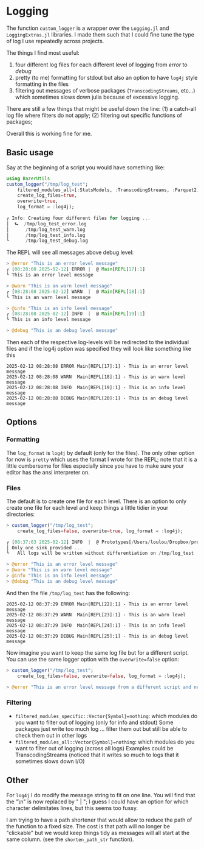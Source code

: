 # Logging

The function `custom_logger` is a wrapper over the `Logging.jl` and `LoggingExtras.jl` libraries.
I made them such that I could fine tune the type of log I use repeatedly across projects. 

The things I find most useful:

1. four different log files for each different level of logging from *error* to *debug*
2. pretty (to me) formatting for stdout but also an option to have `log4j` style formatting in the files
3. filtering out messages of verbose packages (`TranscodingStreams`, etc...) which sometimes slows down julia because of excessive logging.

There are still a few things that might be useful down the line:
(1) a catch-all log file where filters do not apply; (2) filtering out specific functions of packages; 

Overall this is working fine for me.

## Basic usage

Say at the beginning of a script you would have something like:
```julia
using BazerUtils
custom_logger("/tmp/log_test"; 
    filtered_modules_all=[:StatsModels, :TranscodingStreams, :Parquet2], 
    create_log_files=true, 
    overwrite=true, 
    log_format = :log4j);
  
┌ Info: Creating four different files for logging ...
│  ⮑  /tmp/log_test_error.log
│      /tmp/log_test_warn.log
│      /tmp/log_test_info.log
└      /tmp/log_test_debug.log
```

The REPL will see all messages above debug level:
```julia
> @error "This is an error level message"
┌ [08:28:08 2025-02-12] ERROR |  @ Main[REPL[17]:1]
└ This is an error level message

> @warn "This is an warn level message"
┌ [08:28:08 2025-02-12] WARN  |  @ Main[REPL[18]:1]
└ This is an warn level message

> @info "This is an info level message"
┌ [08:28:08 2025-02-12] INFO  |  @ Main[REPL[19]:1]
└ This is an info level message

> @debug "This is an debug level message"

```
Then each of the respective log-levels will be redirected to the individual files and if the log4j option was specified they will look like something like this
```log4j
2025-02-12 08:28:08 ERROR Main[REPL[17]:1] - This is an error level message
2025-02-12 08:28:08 WARN  Main[REPL[18]:1] - This is an warn level message
2025-02-12 08:28:08 INFO  Main[REPL[19]:1] - This is an info level message
2025-02-12 08:28:08 DEBUG Main[REPL[20]:1] - This is an debug level message
```


## Options

### Formatting

The `log_format` is `log4j` by default (only for the files). 
The only other option for now is `pretty` which uses the format I wrote for the REPL; note that it is a little cumbersome for files especially since you have to make sure your editor has the ansi interpreter on. 

### Files

The default is to create one file for each level. 
There is an option to only create one file for each level and keep things a little tidier in your directories:
```julia
> custom_logger("/tmp/log_test";  
    create_log_files=false, overwrite=true, log_format = :log4j);

┌ [08:37:03 2025-02-12] INFO  |  @ Prototypes[/Users/loulou/Dropbox/projects_code/julia_packages/Prototypes/src/CustomLogger.jl:44]
│ Only one sink provided ...
└   All logs will be written without differentiation on /tmp/log_test

> @error "This is an error level message" 
> @warn "This is an warn level message"
> @info "This is an info level message"
> @debug "This is an debug level message"
```

And then the file `/tmp/log_test` has the following:
```log4j
2025-02-12 08:37:29 ERROR Main[REPL[22]:1] - This is an error level message
2025-02-12 08:37:29 WARN  Main[REPL[23]:1] - This is an warn level message
2025-02-12 08:37:29 INFO  Main[REPL[24]:1] - This is an info level message
2025-02-12 08:37:29 DEBUG Main[REPL[25]:1] - This is an debug level message
```

Now imagine you want to keep the same log file but for a different script. 
You can use the same logger option with the `overwrite=false` option:
```julia
> custom_logger("/tmp/log_test";  
    create_log_files=false, overwrite=false, log_format = :log4j);

> @error "This is an error level message from a different script and new logger" 
```

### Filtering

- `filtered_modules_specific::Vector{Symbol}=nothing`: which modules do you want to filter out of logging (only for info and stdout)
  Some packages just write too much log ... filter them out but still be able to check them out in other logs
- `filtered_modules_all::Vector{Symbol}=nothing`: which modules do you want to filter out of logging (across all logs)
   Examples could be TranscodingStreams (noticed that it writes so much to logs that it sometimes slows down I/O)


## Other

For `log4j` I do modify the message string to fit on one line. 
You will find that the "\n" is now replaced by " | "; I guess I could have an option for which character delimitates lines, but this seems too fussy.

I am trying to have a path shortener that would allow to reduce the path of the function to a fixed size.
The cost is that path will no longer be "clickable" but we would keep things tidy as messages will all start at the same column.
(see the `shorten_path_str` function).

















